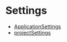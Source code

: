 # Settings


- [ApplicationSettings](./ApplicationSettings/ApplicationSettings.md)
- [projectSettings](./ProjectSettings/projectSettings.md)
